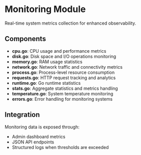 # Monitoring Module

Real-time system metrics collection for enhanced observability.

## Components

- **cpu.go**: CPU usage and performance metrics
- **disk.go**: Disk space and I/O operations monitoring
- **memory.go**: RAM usage statistics
- **network.go**: Network traffic and connectivity metrics
- **process.go**: Process-level resource consumption
- **requests.go**: HTTP request tracking and analytics
- **runtime.go**: Go runtime statistics
- **stats.go**: Aggregate statistics and metrics handling
- **temperature.go**: System temperature monitoring
- **errors.go**: Error handling for monitoring systems

## Integration

Monitoring data is exposed through:
- Admin dashboard metrics
- JSON API endpoints
- Structured logs when thresholds are exceeded 